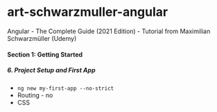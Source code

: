 # art-schwarzmuller-angular
 
Angular - The Complete Guide (2021 Edition) - Tutorial from Maximilian Schwarzmüller (Udemy)

####  Section 1: Getting Started

#####  6. Project Setup and First App

-  `ng new my-first-app --no-strict`
-  Routing - no
-  CSS
